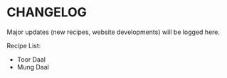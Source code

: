 # CHANGELOG

Major updates (new recipes, website developments) will be logged here.

Recipe List:
- Toor Daal
- Mung Daal